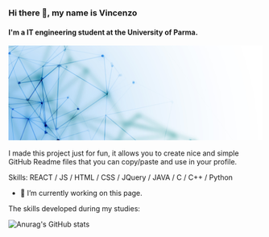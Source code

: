 ### Hi there 👋, my name is Vincenzo
#### I'm a IT engineering student at the University of Parma.
![I'm a IT engineering student at the University of Parma.](https://github.com/iamvincenzo/WebSite/blob/main/17973908.jpg)

I made this project just for fun, it allows you to create nice and simple GitHub Readme files that you can copy/paste and use in your profile.

Skills: REACT / JS / HTML / CSS / JQuery / JAVA / C / C++ / Python

- 🔭 I’m currently working on this page. 

The skills developed during my studies:

![Anurag's GitHub stats](https://github-readme-stats.vercel.app/api?username=iamvincenzo&theme=solarized-dark&show_icons=true)



<!--
**iamvincenzo/iamvincenzo** is a ✨ _special_ ✨ repository because its `README.md` (this file) appears on your GitHub profile.

Here are some ideas to get you started:

- 🔭 I’m currently working on ...
- 🌱 I’m currently learning ...
- 👯 I’m looking to collaborate on ...
- 🤔 I’m looking for help with ...
- 💬 Ask me about ...
- 📫 How to reach me: ...
- 😄 Pronouns: ...
- ⚡ Fun fact: ...
-->
